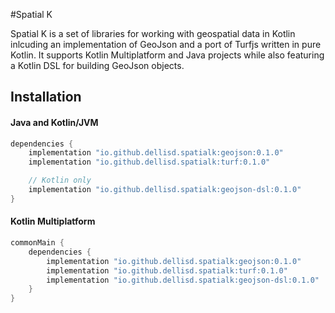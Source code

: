 #Spatial K

Spatial K is a set of libraries for working with geospatial data in Kotlin inlcuding an implementation of GeoJson and 
a port of Turfjs written in pure Kotlin. It supports Kotlin Multiplatform and Java projects while also featuring a 
Kotlin DSL for building GeoJson objects.

## Installation

#### Java and Kotlin/JVM

```groovy
dependencies {
    implementation "io.github.dellisd.spatialk:geojson:0.1.0"
    implementation "io.github.dellisd.spatialk:turf:0.1.0"

    // Kotlin only
    implementation "io.github.dellisd.spatialk:geojson-dsl:0.1.0" 
}
```

#### Kotlin Multiplatform
```groovy
commonMain {
    dependencies {
        implementation "io.github.dellisd.spatialk:geojson:0.1.0"
        implementation "io.github.dellisd.spatialk:turf:0.1.0"
        implementation "io.github.dellisd.spatialk:geojson-dsl:0.1.0" 
    }
}
```